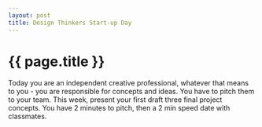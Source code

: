 ```yaml
---
layout: post
title: Design Thinkers Start-up Day
---
```


{{ page.title }}
================

<p class="meta">

Today you are an independent creative professional, whatever that means to you - you are responsible for concepts and ideas. You have to pitch them to your team. This week, present your first draft three final project concepts.  You have 2 minutes to pitch, then a 2 min speed date with classmates. 





